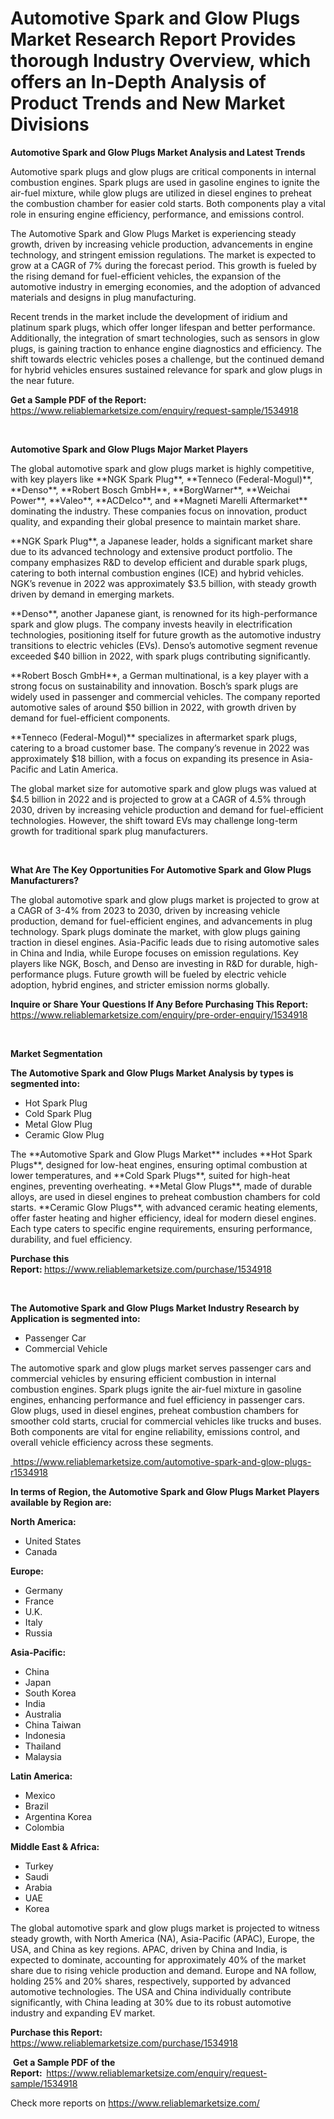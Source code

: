 <p><h1>Automotive Spark and Glow Plugs Market Research Report Provides thorough Industry Overview, which offers an In-Depth Analysis of Product Trends and New Market Divisions</h1></p><p><strong>Automotive Spark and Glow Plugs Market Analysis and Latest Trends</strong></p>
<p><p>Automotive spark plugs and glow plugs are critical components in internal combustion engines. Spark plugs are used in gasoline engines to ignite the air-fuel mixture, while glow plugs are utilized in diesel engines to preheat the combustion chamber for easier cold starts. Both components play a vital role in ensuring engine efficiency, performance, and emissions control.</p><p>The Automotive Spark and Glow Plugs Market is experiencing steady growth, driven by increasing vehicle production, advancements in engine technology, and stringent emission regulations. The market is expected to grow at a CAGR of 7% during the forecast period. This growth is fueled by the rising demand for fuel-efficient vehicles, the expansion of the automotive industry in emerging economies, and the adoption of advanced materials and designs in plug manufacturing.</p><p>Recent trends in the market include the development of iridium and platinum spark plugs, which offer longer lifespan and better performance. Additionally, the integration of smart technologies, such as sensors in glow plugs, is gaining traction to enhance engine diagnostics and efficiency. The shift towards electric vehicles poses a challenge, but the continued demand for hybrid vehicles ensures sustained relevance for spark and glow plugs in the near future.</p></p>
<p><strong>Get a Sample PDF of the Report:&nbsp;</strong> <a href="https://www.reliablemarketsize.com/enquiry/request-sample/1534918?utm_campaign=1884&utm_medium=2&utm_source=Github&utm_content=ia&utm_term=21012025&utm_id=automotive-spark-and-glow-plugs">https://www.reliablemarketsize.com/enquiry/request-sample/1534918</a></p>
<p>&nbsp;</p>
<p><strong>Automotive Spark and Glow Plugs Major Market Players</strong></p>
<p><p>The global automotive spark and glow plugs market is highly competitive, with key players like **NGK Spark Plug**, **Tenneco (Federal-Mogul)**, **Denso**, **Robert Bosch GmbH**, **BorgWarner**, **Weichai Power**, **Valeo**, **ACDelco**, and **Magneti Marelli Aftermarket** dominating the industry. These companies focus on innovation, product quality, and expanding their global presence to maintain market share.</p><p>**NGK Spark Plug**, a Japanese leader, holds a significant market share due to its advanced technology and extensive product portfolio. The company emphasizes R&D to develop efficient and durable spark plugs, catering to both internal combustion engines (ICE) and hybrid vehicles. NGK’s revenue in 2022 was approximately $3.5 billion, with steady growth driven by demand in emerging markets.</p><p>**Denso**, another Japanese giant, is renowned for its high-performance spark and glow plugs. The company invests heavily in electrification technologies, positioning itself for future growth as the automotive industry transitions to electric vehicles (EVs). Denso’s automotive segment revenue exceeded $40 billion in 2022, with spark plugs contributing significantly.</p><p>**Robert Bosch GmbH**, a German multinational, is a key player with a strong focus on sustainability and innovation. Bosch’s spark plugs are widely used in passenger and commercial vehicles. The company reported automotive sales of around $50 billion in 2022, with growth driven by demand for fuel-efficient components.</p><p>**Tenneco (Federal-Mogul)** specializes in aftermarket spark plugs, catering to a broad customer base. The company’s revenue in 2022 was approximately $18 billion, with a focus on expanding its presence in Asia-Pacific and Latin America.</p><p>The global market size for automotive spark and glow plugs was valued at $4.5 billion in 2022 and is projected to grow at a CAGR of 4.5% through 2030, driven by increasing vehicle production and demand for fuel-efficient technologies. However, the shift toward EVs may challenge long-term growth for traditional spark plug manufacturers.</p></p>
<p>&nbsp;</p>
<p><strong>What Are The Key Opportunities For Automotive Spark and Glow Plugs Manufacturers?</strong></p>
<p><p>The global automotive spark and glow plugs market is projected to grow at a CAGR of 3-4% from 2023 to 2030, driven by increasing vehicle production, demand for fuel-efficient engines, and advancements in plug technology. Spark plugs dominate the market, with glow plugs gaining traction in diesel engines. Asia-Pacific leads due to rising automotive sales in China and India, while Europe focuses on emission regulations. Key players like NGK, Bosch, and Denso are investing in R&D for durable, high-performance plugs. Future growth will be fueled by electric vehicle adoption, hybrid engines, and stricter emission norms globally.</p></p>
<p><strong>Inquire or Share Your Questions If Any Before Purchasing This Report:</strong> <a href="https://www.reliablemarketsize.com/enquiry/pre-order-enquiry/1534918?utm_campaign=1884&utm_medium=2&utm_source=Github&utm_content=ia&utm_term=21012025&utm_id=automotive-spark-and-glow-plugs">https://www.reliablemarketsize.com/enquiry/pre-order-enquiry/1534918</a></p>
<p>&nbsp;</p>
<p><strong>Market Segmentation</strong></p>
<p><strong>The Automotive Spark and Glow Plugs Market Analysis by types is segmented into:</strong></p>
<p><ul><li>Hot Spark Plug</li><li>Cold Spark Plug</li><li>Metal Glow Plug</li><li>Ceramic Glow Plug</li></ul></p>
<p><p>The **Automotive Spark and Glow Plugs Market** includes **Hot Spark Plugs**, designed for low-heat engines, ensuring optimal combustion at lower temperatures, and **Cold Spark Plugs**, suited for high-heat engines, preventing overheating. **Metal Glow Plugs**, made of durable alloys, are used in diesel engines to preheat combustion chambers for cold starts. **Ceramic Glow Plugs**, with advanced ceramic heating elements, offer faster heating and higher efficiency, ideal for modern diesel engines. Each type caters to specific engine requirements, ensuring performance, durability, and fuel efficiency.</p></p>
<p><strong>Purchase this Report:&nbsp;</strong><a href="https://www.reliablemarketsize.com/purchase/1534918?utm_campaign=1884&utm_medium=2&utm_source=Github&utm_content=ia&utm_term=21012025&utm_id=automotive-spark-and-glow-plugs">https://www.reliablemarketsize.com/purchase/1534918</a></p>
<p>&nbsp;</p>
<p><strong>The Automotive Spark and Glow Plugs Market Industry Research by Application is segmented into:</strong></p>
<p><ul><li>Passenger Car</li><li>Commercial Vehicle</li></ul></p>
<p><p>The automotive spark and glow plugs market serves passenger cars and commercial vehicles by ensuring efficient combustion in internal combustion engines. Spark plugs ignite the air-fuel mixture in gasoline engines, enhancing performance and fuel efficiency in passenger cars. Glow plugs, used in diesel engines, preheat combustion chambers for smoother cold starts, crucial for commercial vehicles like trucks and buses. Both components are vital for engine reliability, emissions control, and overall vehicle efficiency across these segments.</p></p>
<p><a href="https://www.reliablemarketsize.com/automotive-spark-and-glow-plugs-r1534918?utm_campaign=1884&utm_medium=2&utm_source=Github&utm_content=ia&utm_term=21012025&utm_id=automotive-spark-and-glow-plugs">&nbsp;https://www.reliablemarketsize.com/automotive-spark-and-glow-plugs-r1534918</a></p>
<p><strong>In terms of Region, the Automotive Spark and Glow Plugs Market Players available by Region are:</strong></p>
<p>
    <p> <strong> North America: </strong>
        <ul>
            <li>United States</li>
            <li>Canada</li>
        </ul>
        </p> 
    <p> <strong> Europe: </strong>
        <ul>
            <li>Germany</li>
            <li>France</li>
            <li>U.K.</li>
            <li>Italy</li>
            <li>Russia</li>
        </ul>
        </p> 
    <p> <strong> Asia-Pacific: </strong>
        <ul>
            <li>China</li>
            <li>Japan</li>
            <li>South Korea</li>
            <li>India</li>
            <li>Australia</li>
            <li>China Taiwan</li>
            <li>Indonesia</li>
            <li>Thailand</li>
            <li>Malaysia</li>
        </ul>
        </p> 
    <p> <strong> Latin America: </strong>
        <ul>
            <li>Mexico</li>
            <li>Brazil</li>
            <li>Argentina Korea</li>
            <li>Colombia</li>
        </ul>
        </p> 
    <p> <strong> Middle East & Africa: </strong>
        <ul>
            <li>Turkey</li>
            <li>Saudi</li>
            <li>Arabia</li>
            <li>UAE</li>
            <li>Korea</li>
        </ul>
    </p>
    </p>
<p><p>The global automotive spark and glow plugs market is projected to witness steady growth, with North America (NA), Asia-Pacific (APAC), Europe, the USA, and China as key regions. APAC, driven by China and India, is expected to dominate, accounting for approximately 40% of the market share due to rising vehicle production and demand. Europe and NA follow, holding 25% and 20% shares, respectively, supported by advanced automotive technologies. The USA and China individually contribute significantly, with China leading at 30% due to its robust automotive industry and expanding EV market.</p></p>
<p><strong>Purchase this Report: </strong><a href="https://www.reliablemarketsize.com/purchase/1534918?utm_campaign=1884&utm_medium=2&utm_source=Github&utm_content=ia&utm_term=21012025&utm_id=automotive-spark-and-glow-plugs">https://www.reliablemarketsize.com/purchase/1534918</a></p>
<p>&nbsp;<strong>Get a Sample PDF of the Report:&nbsp;&nbsp;</strong><a href="https://www.reliablemarketsize.com/enquiry/request-sample/1534918?utm_campaign=1884&utm_medium=2&utm_source=Github&utm_content=ia&utm_term=21012025&utm_id=automotive-spark-and-glow-plugs">https://www.reliablemarketsize.com/enquiry/request-sample/1534918</a></p>
<p><strong></strong></p>
<p>Check more reports on <a href="https://www.reliablemarketsize.com/?utm_campaign=1884&utm_medium=2&utm_source=Github&utm_content=ia&utm_term=21012025&utm_id=automotive-spark-and-glow-plugs">https://www.reliablemarketsize.com/</a></p>